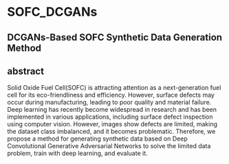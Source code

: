 # SOFC_DCGANs

## DCGANs-Based SOFC Synthetic Data Generation Method

## abstract

Solid Oxide Fuel Cell(SOFC) is attracting attention as a next-generation fuel cell for its eco-friendliness and efficiency.
However, surface defects may occur during manufacturing, leading to poor quality and material failure. Deep learning has
recently become widespread in research and has been implemented in various applications, including surface defect inspection
using computer vision. However, images show defects are limited, making the dataset class imbalanced, and it becomes
problematic. Therefore, we propose a method for generating synthetic data based on Deep Convolutional Generative Adversarial
Networks to solve the limited data problem, train with deep learning, and evaluate it.
